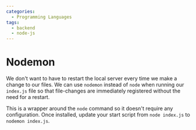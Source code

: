 ```yaml
---
categories:
  - Programming Languages
tags:
  - backend
  - node-js
---
```


# Nodemon

We don't want to have to restart the local server every time we make a change to our files. We can use `nodemon` instead of `node` when running our `index.js` file so that file-changes are immediately registered without the need for a restart.

This is a wrapper around the `node` command so it doesn't require any configuration. Once installed, update your start script from `node index.js` to `nodemon index.js`.
